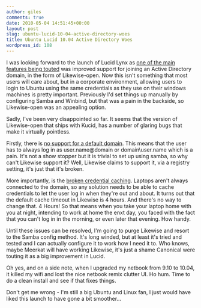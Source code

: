 ```yaml
---
author: giles
comments: true
date: 2010-05-04 14:51:45+00:00
layout: post
slug: ubuntu-lucid-10-04-active-directory-woes
title: Ubuntu Lucid 10.04 Active Directory Woes
wordpress_id: 108
---
```


I was looking forward to the launch of Lucid Lynx as [one of the main features being touted](http://www.ubuntu.com/testing/lucid/beta2#Major%20new%20version%20of%20likewise-open) was improved support for joining an Active Directory domain, in the form of Likewise-open. Now this isn't something that most users will care about, but in a corporate environment, allowing users to login to Ubuntu using the same credentials as they use on their windows machines is pretty important. Previously I'd set things up manually by configuring Samba and Winbind, but that was a pain in the backside, so Likewise-open was an appealing option.

Sadly, I've been very disappointed so far. It seems that the version of Likewise-open that ships with Kucid, has a number of glaring bugs that make it virtually pointless.

Firstly, there is [no support for a default domain](https://bugs.launchpad.net/ubuntu/+source/likewise-open/+bug/534629). This means that the user has to always log in as user.name@domain or domain\\user.name which is a pain. It's not a show stopper but it is trivial to set up using samba, so why can't Likewise support it? Well, Likewise claims to support it, via a registry setting, it's just that it's broken.

More importantly, is the [broken credential caching](https://bugs.launchpad.net/ubuntu/+source/likewise-open/+bug/572271). Laptops aren't always connected to the domain, so any solution needs to be able to cache credentials to let the user log in when they're out and about. It turns out that the default cache timeout in Likewise is 4 hours. And there's no way to change that. 4 Hours! So that means when you take your laptop home with you at night, intending to work at home the enxt day, you faced with the fact that you can't log in in the morning, or even later that evening. How handy.

Until these issues can be resolved, I'm going to purge Likewise and resort to the Samba config method. It's long winded, but at least it's tried and tested and I can actually configure it to work how I need it to. Who knows, maybe Meerkat will have working Likewise, it's just a shame Canonical were touting it as a big improvement in Lucid.

Oh yes, and on a side note, when I upgraded my netbook from 9.10 to 10.04, it killed my wifi and lost the nice netbook remix clutter UI. Ho hum. Time to do a clean install and see if that fixes things.

Don't get me wrong - I'm still a big Ubuntu and Linux fan, I just would have liked this launch to have gone a bit smoother...
